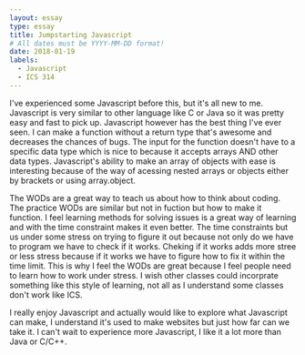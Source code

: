 ```yaml
---
layout: essay
type: essay
title: Jumpstarting Javascript
# All dates must be YYYY-MM-DD format!
date: 2018-01-19
labels:
  - Javascript
  - ICS 314
---
```

I've experienced some Javascript before this, but it's all new to me. Javascript is very similar to other language like C or Java so it was pretty easy and fast to pick up. Javascript however has the best thing I've ever seen. I can make a function without a return type that's awesome and decreases the chances of bugs. The input for the function doesn't have to a specific data type which is nice to because it accepts arrays AND other data types. Javascript's ability to make an array of objects with ease is interesting because of the way of acessing nested arrays or objects either by brackets or using array.object.

The WODs are a great way to teach us about how to think about coding. The practice WODs are similar but not in fuction but how to make it function. I feel learning methods for solving issues is a great way of learning and with the time constraint makes it even better. The time constraints but us under some stress on trying to figure it out because not only do we have to program we have to check if it works. Cheking if it works adds more stree or less stress because if it works we have to figure how to fix it within the time limit. This is why I feel the WODs are great because I feel people need to learn how to work under stress. I wish other classes could incorprate something like this style of learning, not all as I understand some classes don't work like ICS.

I really enjoy Javascript and actually would like to explore what Javascript can make, I understand it's used to make websites but just how far can we take it. I can't wait to experience more Javascript, I like it a lot more than Java or C/C++. 




